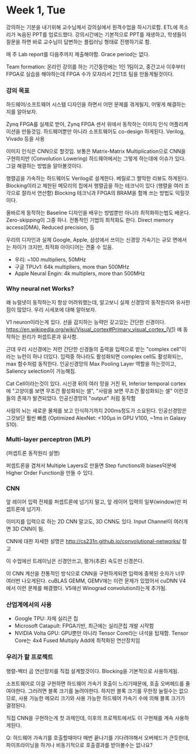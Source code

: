 Week 1, Tue
========

강의하는 기분을 내기위해 교수님께서 강의실에서 원격수업을 하시기로함. ETL에 목소리가 녹음된 PPT를 업로드했다. 강의시간에는 기본적으로 PPT를 재생하고, 학생들이 질문을 하면 바로 교수님이 답변하는 플립러닝 형태로 진행하기로 함.

매 주 Lab report를 다음주까지 제출해야함. Grace period는 없다.

Team formation: 온라인 강의를 하는 기간동안에는 1인 1팀이고, 중간고사 이후부터 FPGA로 실습을 해야하는데 FPGA 수가 모자라서 2인1조 팀을 만들게될것이다.

### 강의 목표
하드웨어/소프트웨어 시스템 디자인을 하면서 어떤 문제를 겪게될지, 어떻게 해결하는지를 알아보자.

Zynq FPGA를 실제로 받아, Zynq FPGA 센서 위에서 동작하는 이미지 인식 어플리케이션을 만들것임. 하드웨어뿐만 아니라 소프트웨어도 co-design 하게된다. Verilog, Vivado 등을 사용

이미지 인식은 CNN으로 할것임. 보통은 Matrix-Matrix Multiplication으로 CNN을 구현하지만 (Convolution Lowering) 하드웨어에서는 그렇게 하는데에 이슈가 있다. 그걸 해결하는 방법을 알아볼것이다.

행렬곱을 가속하는 하드웨어도 Verilog로 설계한다. 베릴로그 짤막한 리뷰도 하게된다. Blocking이라고 제한된 메모리의 칩에서 행렬곱을 하는 테크닉이 있다 (행렬을 여러 조각으로 잘라서 연산함) Blocking 테크닉과 FPGA의 BRAM을 함께 쓰는 방법도 익힐것이다.

올바르게 동작하는 Baseline 디자인을 배우는 방법뿐만 아니라 최적화하는법도 배운다. Zero-skipping이 그중 하나. 전통적인 기법의 최적화도 한다. Direct memory access(DMA), Reduced precision, 등

우리의 디자인과 실제 Google, Apple, 삼성에서 쓰이는 신경망 가속기는 규모 면에서는 차이가 크지만, 최적화 아이디어는 견줄 수 있음.

- 우리: ~100 multipliers, 50MHz
- 구글 TPUv1: 64k multipliers, more than 500MHz
- Apple Neural Engin: 4k multiplers, more than 500MHz

### Why neural net Works?
왜 뉴럴넷이 동작하는지 항상 어려워했는데, 알고보니 실제 신경망의 동작원리와 유사한점이 많았다. 우리 시세포에 대해 알아보자.

V1 neuron이라는게 있다. 선을 감지하는 능력만 갖고있는 간단한 신경이다. https://en.wikipedia.org/wiki/Visual_cortex#Primary_visual_cortex_(V1) 얘 동작하는 원리가 퍼셉트론과 유사함.

근데 우리 시신경에는 저런 간단한 신경들의 출력을 입력으로 받는 "complex cell"이라는 뉴런이 하나 더있다. 입력중 하나라도 활성화되면 complex cell도 활성화되는, max 함수처럼 동작한다. 인공신경망의 Max Pooling Layer 역할을 하는것이고, Saliency selection이 가능해짐.

Cat Cell이라는것이 있다. 시신경 뒤의 여러 망을 거친 뒤, Inferior temporal cortex에 "고양이를 보면 무조건 활성화되는 셀", "사람을 보면 무조건 활성화되는 셀" 이런것들의 존재가 발견되었다. 인공신경망의 "output" 처럼 동작함

사람의 뇌는 새로운 물체를 보고 인식하기까지 200ms정도가 소요된다. 인공신경망은 그것보단 훨씬 빠름 (Optimized AlexNet: <100μs in GPU V100, ~1ms in Galaxy S10).

### Multi-layer perceptron (MLP)
(퍼셉트론 동작원리 설명)

퍼셉트론을 겹쳐서 Multiple Layers로 만들면 Step functions와 biases덕분에 Higher Order Function을 만들 수 있다.

### CNN
앞 레이어 입력 전체를 퍼셉트론에 넘기지 말고, 앞 레이어 입력의 일부(window)만 퍼셉트론에 넘기자.

이미지를 입력으로 하는 2D CNN 말고도, 3D CNN도 있다. Input Channel이 여러개면 3D CNN이 됨.

CNN에 대한 자세한 설명은 http://cs231n.github.io/convolutional-networks/ 참고

이 수업에선 트레이닝은 신경안쓰고, 평가(추론) 속도만 신경쓴다.

이 CNN 계산을 전통적인 방식으로 CNN을 구현하게되면 입력에 중복된 숫자가 너무 여러번 나오게된다. cuBLAS GEMM, GEMV에는 이런 문제가 있었어서 cuDNN V4에서 이런 문제를 해결했다. V5에선 Winograd convolution라는게 추가됨.

### 산업계에서의 사용
- Google TPU: 자체 실리콘 칩
- Microsoft Catapult: FPGA기반, 최근에는 실리콘칩 개발 시작함
- NVIDIA Volta GPU: GPU뿐만 아니라 Tensor Core라는 녀석을 탑재함. Tensor Core는 4x4 Fused Multiply Add에 최적화된 연산장치임

### 우리가 할 프로젝트
행렬-벡터 곱 연산장치를 직접 설계할것이다. Blocking을 기본적으로 사용하게됨.

소프트웨어로 이걸 구현하면 하드웨어 가속기 호출이 느리기때문에, 호출 오버헤드를 줄여야한다. 그러려면 블록 크기를 늘려야한다. 하지만 블록 크기를 무한정 늘릴수는 없으므로, 사용 가능한 메모리 크기와 사용 가능한 하드웨어 가속기 수에 의해 블록 크기가 결정된다.

직접 CNN을 구현하는게 첫 과제인데, 이후의 프로젝트에서도 이 구현체를 계속 사용하게된다.

Q: 하드웨어 가속기를 호출할때마다 매번 끝나기를 기다려야해서 오버헤드가 큰듯한데, 파이프라이닝을 하거나 비동기적으로 호출결과를 받아볼수는 없나요?